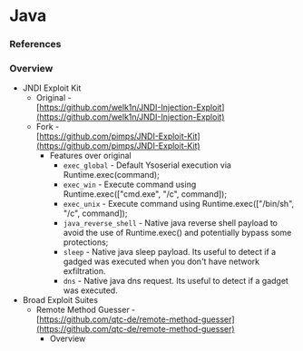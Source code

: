 <!---------------------------------------------------------------------------------
Copyright: (c) BLS OPS LLC.
This program is free software: you can redistribute it and/or modify
it under the terms of the GNU General Public License as published by
the Free Software Foundation, version 3.
This program is distributed in the hope that it will be useful,
but WITHOUT ANY WARRANTY; without even the implied warranty of
MERCHANTABILITY or FITNESS FOR A PARTICULAR PURPOSE. See the
GNU General Public License for more details.
You should have received a copy of the GNU General Public License
along with this program. If not, see <https://www.gnu.org/licenses/>.
--------------------------------------------------------------------------------->
# Java
### References

### Overview
* JNDI Exploit Kit
	* Original -<br />[https://github.com/welk1n/JNDI-Injection-Exploit](https://github.com/welk1n/JNDI-Injection-Exploit)
	* Fork -<br />[https://github.com/pimps/JNDI-Exploit-Kit](https://github.com/pimps/JNDI-Exploit-Kit)
		* Features over original
			* `exec_global` - Default Ysoserial execution via Runtime.exec(command);
			* `exec_win` - Execute command using Runtime.exec(["cmd.exe", "/c", command]);
			* `exec_unix` - Execute command using Runtime.exec(["/bin/sh", "/c", command]);
			* `java_reverse_shell` - Native java reverse shell payload to avoid the use of Runtime.exec() and potentially bypass some protections;
			* `sleep` - Native java sleep payload. Its useful to detect if a gadged was executed when you don't have network exfiltration.
			* `dns` - Native java dns request. Its useful to detect if a gadget was executed.
* Broad Exploit Suites
	* Remote Method Guesser -<br />[https://github.com/qtc-de/remote-method-guesser](https://github.com/qtc-de/remote-method-guesser)
		* Overview